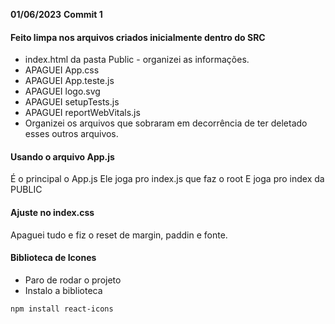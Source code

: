 **01/06/2023**
**__Commit 1__**

#### Feito limpa nos arquivos criados inicialmente dentro do SRC

* index.html da pasta Public - organizei as informações.
* APAGUEI App.css
* APAGUEI App.teste.js
* APAGUEI logo.svg
* APAGUEI setupTests.js
* APAGUEI reportWebVitals.js
* Organizei os arquivos que sobraram em decorrência de ter deletado esses outros arquivos.

#### Usando o arquivo App.js 
É o principal o App.js
Ele joga pro index.js que faz o root
E joga pro index da PUBLIC

#### Ajuste no index.css
Apaguei tudo e fiz o reset de margin, paddin e fonte.

#### Biblioteca de Icones
* Paro de rodar o projeto 
* Instalo a biblioteca
```
npm install react-icons
```
